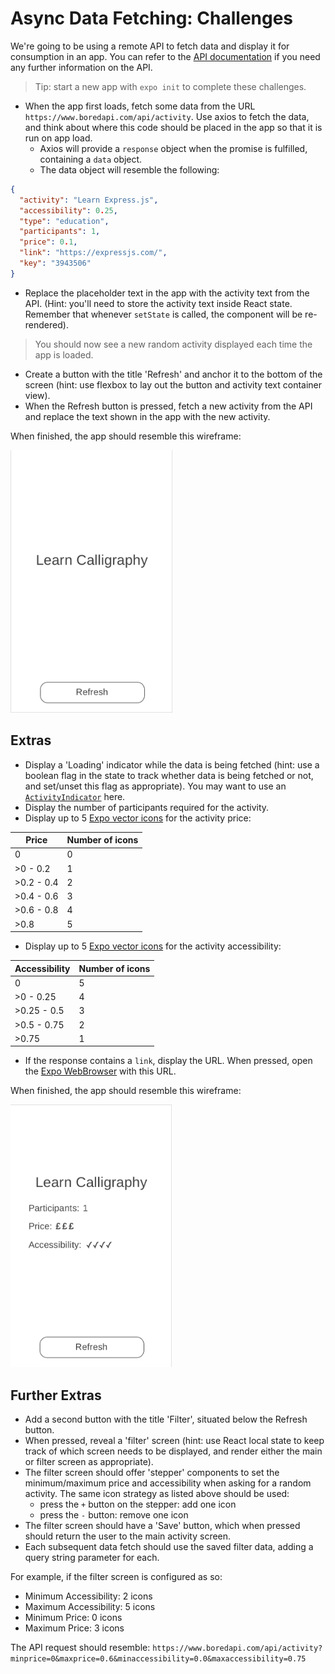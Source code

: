 # Async Data Fetching: Challenges

We're going to be using a remote API to fetch data and display it for consumption in an app. You can refer to the [API documentation](https://www.boredapi.com) if you need any further information on the API.

> Tip: start a new app with `expo init` to complete these challenges.

- When the app first loads, fetch some data from the URL `https://www.boredapi.com/api/activity`. Use axios to fetch the data, and think about where this code should be placed in the app so that it is run on app load.
  - Axios will provide a `response` object when the promise is fulfilled, containing a `data` object.
  - The data object will resemble the following:

``` json
{
  "activity": "Learn Express.js",
  "accessibility": 0.25,
  "type": "education",
  "participants": 1,
  "price": 0.1,
  "link": "https://expressjs.com/",
  "key": "3943506"
}
```
- Replace the placeholder text in the app with the activity text from the API. (Hint: you'll need to store the activity text inside React state. Remember that whenever `setState` is called, the component will be re-rendered).

> You should now see a new random activity displayed each time the app is loaded.

- Create a button with the title 'Refresh' and anchor it to the bottom of the screen (hint: use flexbox to lay out the button and activity text container view).
- When the Refresh button is pressed, fetch a new activity from the API and replace the text shown in the app with the new activity.

When finished, the app should resemble this wireframe:

<img src="screenshots/bored-1.png" height="420">

## Extras

- Display a 'Loading' indicator while the data is being fetched (hint: use a boolean flag in the state to track whether data is being fetched or not, and set/unset this flag as appropriate). You may want to use an [`ActivityIndicator`](https://facebook.github.io/react-native/docs/activityindicator) here.
- Display the number of participants required for the activity.
- Display up to 5 [Expo vector icons](https://github.com/expo/vector-icons) for the activity price:

| Price      | Number of icons |
|------------|-----------------|
| 0          | 0               |
| >0 - 0.2   | 1               |
| >0.2 - 0.4 | 2               |
| >0.4 - 0.6 | 3               |
| >0.6 - 0.8 | 4               |
| >0.8       | 5               |

- Display up to 5 [Expo vector icons](https://github.com/expo/vector-icons) for the activity accessibility:

| Accessibility | Number of icons |
|---------------|-----------------|
| 0             | 5               |
| >0 - 0.25     | 4               |
| >0.25 - 0.5   | 3               |
| >0.5 - 0.75   | 2               |
| >0.75         | 1               |

- If the response contains a `link`, display the URL. When pressed, open the [Expo WebBrowser](https://docs.expo.io/versions/latest/sdk/webbrowser/) with this URL.

When finished, the app should resemble this wireframe:

<img src="screenshots/bored-2.png" height="420">

## Further Extras

- Add a second button with the title 'Filter', situated below the Refresh button.
- When pressed, reveal a 'filter' screen (hint: use React local state to keep track of which screen needs to be displayed, and render either the main or filter screen as appropriate).
- The filter screen should offer 'stepper' components to set the minimum/maximum price and accessibility when asking for a random activity. The same icon strategy as listed above should be used:
  - press the `+` button on the stepper: add one icon
  - press the `-` button: remove one icon
- The filter screen should have a 'Save' button, which when pressed should return the user to the main activity screen.
- Each subsequent data fetch should use the saved filter data, adding a query string parameter for each.

For example, if the filter screen is configured as so:

- Minimum Accessibility: 2 icons
- Maximum Accessibility: 5 icons
- Minimum Price: 0 icons
- Maximum Price: 3 icons

The API request should resemble: `https://www.boredapi.com/api/activity?minprice=0&maxprice=0.6&minaccessibility=0.0&maxaccessibility=0.75`
